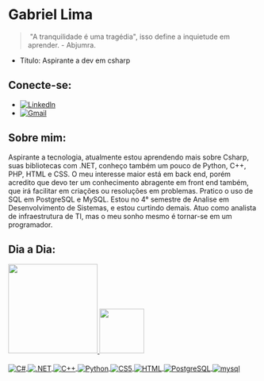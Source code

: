 # Gabriel Lima

> ​									"A tranquilidade é uma tragédia", isso define a inquietude em aprender. 																							- Abjumra.



- Título: Aspirante a dev em csharp


## Conecte-se:

- [![Linkedln](https://img.shields.io/badge/LinkedIn-0077B5?style=for-the-badge&logo=linkedin&logoColor=white)](https://www.linkedin.com/in/gabriel-lima-9661b218a/)
- [![Gmail](https://img.shields.io/badge/Gmail-D14836?style=for-the-badge&logo=gmail&logoColor=white)](mailto:gapima7@gmail.com)

## Sobre mim:

Aspirante a tecnologia, atualmente estou aprendendo mais sobre Csharp, suas bibliotecas com .NET, conheço também um pouco de Python, C++, PHP, HTML e CSS. O meu interesse maior está em back end, porém acredito que devo ter um conhecimento abragente em front end também, que irá facilitar em criações ou resoluções em problemas. Pratico o uso de SQL em PostgreSQL e MySQL. Estou no 4° semestre de Analise em Desenvolvimento de Sistemas, e estou curtindo demais. Atuo como analista de infraestrutura de TI, mas o meu sonho mesmo é tornar-se em um programador. 

	



## Dia a Dia:
<div>
    <a href="https://github.com/gapima">
    <img height="180cm" src="https://github-readme-stats.vercel.app/api?username=gapima&show_icons=true&theme=dracula"/>
    <img height="90cm" src="https://github-readme-stats.vercel.app/api/top-langs/?username=gapima&layout=compact&langs_count=16&theme=dracula"/>
</div>
<div style="display: inline_block"><br/>
    <img align="center" alt="C#" src="https://img.shields.io/badge/-C%23-blue" />
    <img align="center" alt=".NET" src="https://img.shields.io/badge/-.NET-brightgreen" />
    <img align="center" alt="C++" src="https://img.shields.io/badge/-C%2B%2B-lightgrey" />
    <img align="center" alt="Python" src="https://img.shields.io/badge/-Python-orange" />
    <img align="center" alt="CS5" src="https://img.shields.io/badge/-CSS-orange" />
    <img align="center" alt="HTML" src="https://img.shields.io/badge/-HTML-red" />
    <img align="center" alt="PostgreSQL" src="https://img.shields.io/badge/-PostgreSQL-blue" />
    <img align="center" alt="mysql" src="https://img.shields.io/badge/-MySQL-yellow" />
</div>



